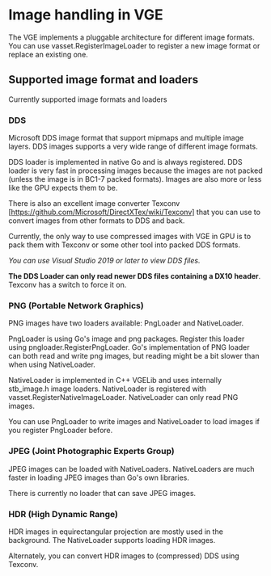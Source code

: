 # Image handling in VGE

The VGE implements a pluggable architecture for different image formats.
You can use vasset.RegisterImageLoader to register a new image format or replace an existing one.

## Supported image format and loaders

Currently supported image formats and loaders

### DDS

Microsoft DDS image format that support mipmaps and multiple image layers. DDS images supports a very wide range of different image formats.

DDS loader is implemented in native Go and is always registered.
DDS loader is very fast in processing images because the images are not packed (unless the image is in BC1-7 packed formats).
Images are also more or less like the GPU expects them to be.

There is also an excellent image converter Texconv [https://github.com/Microsoft/DirectXTex/wiki/Texconv]
that you can use to convert images from other formats to DDS and back.

Currently, the only way to use compressed images with VGE in GPU is to pack them with Texconv or some other tool into packed DDS formats.

_You can use Visual Studio 2019 or later to view DDS files._

**The DDS Loader can only read newer DDS files containing a DX10 header**. Texconv has a switch to force it on.

### PNG (Portable Network Graphics)

PNG images have two loaders available: PngLoader and NativeLoader.

PngLoader is using Go's image and png packages. Register this loader using pngloader.RegisterPngLoader.
Go's implementation of PNG loader can both read and write png images, but reading might be a bit slower than when using NativeLoader.

NativeLoader is implemented in C++ VGELib and uses internally stb_image.h image loaders.
NativeLoader is registered with vasset.RegisterNativeImageLoader. NativeLoader can only read PNG images.

You can use PngLoader to write images and NativeLoader to load images if you register PngLoader before.

### JPEG (Joint Photographic Experts Group)

JPEG images can be loaded with NativeLoaders. NativeLoaders are much faster in loading JPEG images than Go's own libraries.

There is currently no loader that can save JPEG images.

### HDR (High Dynamic Range)

HDR images in equirectangular projection are mostly used in the background. The NativeLoader supports loading HDR images.

Alternately, you can convert HDR images to (compressed) DDS using Texconv.


